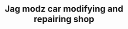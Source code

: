 ---
title: "Jag modz car modifying and repairing shop"
url: /changanacherry/jag-modz-car-modifying-and-repairing-shop/
shop: car repair
---